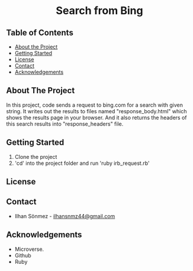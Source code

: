 <!--
*** Thanks for checking out this README Template.
-->


<!-- PROJECT TITLE -->

<br/>
<h1 align="center">Search from Bing</h1>

<!-- TABLE OF CONTENTS -->


## Table of Contents

* [About the Project](#about-the-project)
* [Getting Started](#getting-started)
* [License](#license)
* [Contact](#contact)
* [Acknowledgements](#acknowledgements)


<!-- ABOUT THE PROJECT -->
## About The Project

<p> In this project, code sends a request to bing.com for a search with given string.
It writes out the results to files named "response_body.html" which shows the results
page in your browser. And it also returns the headers of this search results into
"response_headers" file. </p>

<!-- GETTING STARTED -->
## Getting Started

1. Clone the project
2. 'cd' into the project folder and run 'ruby irb_request.rb'

<!-- LICENSE -->
## License

<!-- CONTACT -->
## Contact
* Ilhan Sönmez - ilhansnmz44@gmail.com

<!-- ACKNOWLEDGEMENTS -->
## Acknowledgements

* Microverse.
* Github
* Ruby
